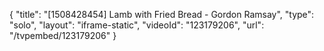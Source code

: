 {
    "title": "[1508428454] Lamb with Fried Bread - Gordon Ramsay",
    "type": "solo",
    "layout": "iframe-static",
    "videoId": "123179206",
    "url": "\/tvpembed\/123179206"
}